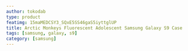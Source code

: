 ```yaml
---
author: tokodab
type: product
featimg: 15maMEDCSY3_SQxE5SS46gaS5iyttglUP
title: Arctic Monkeys Fluorescent Adolescent Samsung Galaxy S9 Case
tags: [samsung, galaxy, s9]
category: [samsung]
---
```

